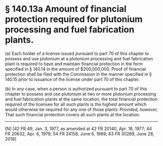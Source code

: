 # § 140.13a   Amount of financial protection required for plutonium processing and fuel fabrication plants.

(a) Each holder of a license issued pursuant to part 70 of this chapter to possess and use plutonium at a plutonium processing and fuel fabrication plant is required to have and maintain financial protection in the form specified in § 140.14 in the amount of $200,000,000. Proof of financial protection shall be filed with the Commission in the manner specified in § 140.15 prior to issuance of the license under part 70 of this chapter. 


(b) In any case, when a person is authorized pursuant to part 70 of this chapter to possess and use plutonium at two or more plutonium processing and fuel fabrication plants at the same location, the total financial protection required of the licensee for all such plants is the highest amount which would otherwise be required for any one of those plants: *Provided, however,* That such financial protection covers all such plants at the location.



---

[N] [42 FR 49, Jan. 3, 1977, as amended at 42 FR 20140, Apr. 18, 1977; 44 FR 20632, Apr. 6, 1979; 54 FR 24158, June 6, 1989; 83 FR 30289, June 28, 2018] 




